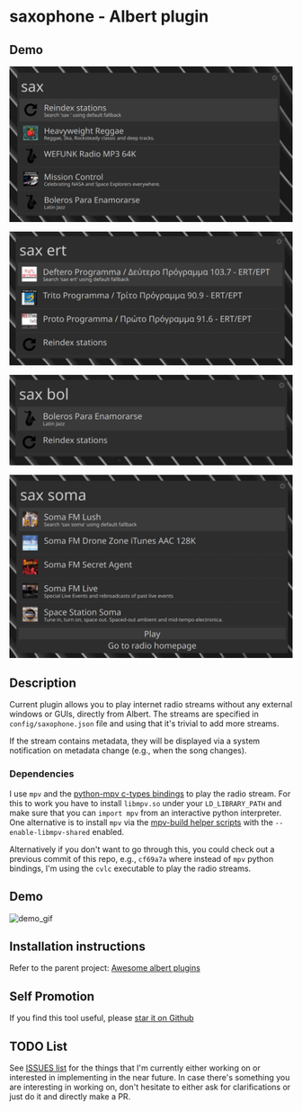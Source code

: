 # saxophone - Albert plugin

## Demo

![](misc/img0.png)

![](misc/img1.png)

![](misc/img2.png)

![](misc/img3.png)

## Description

Current plugin allows you to play internet radio streams without any external
windows or GUIs, directly from Albert. The streams are specified in
`config/saxophone.json` file and using that it's trivial to add more streams.

If the stream contains metadata, they will be displayed via a system
notification on metadata change (e.g., when the song changes).

### Dependencies

I use `mpv` and the [python-mpv c-types
bindings](https://github.com/jaseg/python-mpv) to play the radio stream. For
this to work you have to install `libmpv.so` under your `LD_LIBRARY_PATH` and
make sure that you can `import mpv` from an interactive python interpreter. One
alternative is to install `mpv` via the [mpv-build helper
scripts](https://github.com/mpv-player/mpv-build) with the
`--enable-libmpv-shared` enabled.

Alternatively if you don't want to go through this, you could check out a
previous commit of this repo, e.g., `cf69a7a` where instead of `mpv` python
bindings, I'm using the `cvlc` executable to play the radio streams.

## Demo

![demo_gif](https://github.com/bergercookie/awesome-albert-plugins/misc/demo.gif)

## Installation instructions

Refer to the parent project: [Awesome albert plugins](https://github.com/bergercookie/awesome-albert-plugins)

## Self Promotion

If you find this tool useful, please [star it on Github](https://github.com/bergercookie/awesome-albert-plugins)

## TODO List

See [ISSUES list](https://github.com/bergercookie/awesome-albert-plugins/issues) for the things that
I'm currently either working on or interested in implementing in the near
future. In case there's something you are interesting in working on, don't
hesitate to either ask for clarifications or just do it and directly make a PR.
